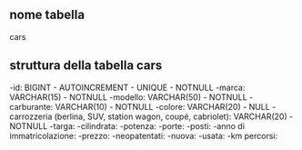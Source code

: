 ## nome tabella
cars

## struttura della tabella cars
-id: BIGINT - AUTOINCREMENT - UNIQUE - NOTNULL
-marca: VARCHAR(15) - NOTNULL
-modello: VARCHAR(50) - NOTNULL
-carburante: VARCHAR(10) - NOTNULL
-colore: VARCHAR(20) - NULL
-carrozzeria (berlina, SUV, station wagon, coupé, cabriolet): VARCHAR(20) - NOTNULL
-targa:
-cilindrata:
-potenza:
-porte:
-posti:
-anno di immatricolazione:
-prezzo:
-neopatentati:
-nuova:
-usata:
-km percorsi: